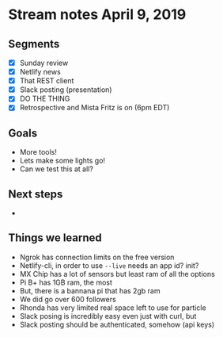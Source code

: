 # Stream notes April 9, 2019

## Segments

- [x] Sunday review
- [x] Netlify news
- [x] That REST client
- [x] Slack posting (presentation)
- [x] DO THE THING
- [x] Retrospective and Mista Fritz is on (6pm EDT)

## Goals

- More tools!
- Lets make some lights go!
- Can we test this at all?

## Next steps

-

## Things we learned

- Ngrok has connection limits on the free version
- Netlify-cli, in order to use `--live` needs an app id? init?
- MX Chip has a lot of sensors but least ram of all the options
- Pi B+ has 1GB ram, the most
- But, there is a bannana pi that has 2gb ram
- We did go over 600 followers
- Rhonda has very limited real space left to use for particle
- Slack posing is incredibly easy even just with curl, but
- Slack posting should be authenticated, somehow (api keys)
